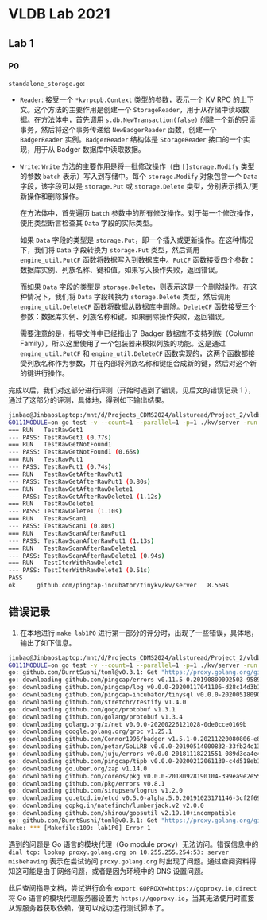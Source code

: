 # VLDB Lab 2021
## Lab 1
### P0
`standalone_storage.go`: 
- `Reader`: 接受一个 `*kvrpcpb.Context` 类型的参数，表示一个 KV RPC 的上下文。这个方法的主要作用是创建一个 `StorageReader`，用于从存储中读取数据。在方法体中，首先调用 `s.db.NewTransaction(false)` 创建一个新的只读事务，然后将这个事务传递给 `NewBadgerReader` 函数，创建一个 `BadgerReader` 实例。`BadgerReader` 结构体是 `StorageReader` 接口的一个实现，用于从 Badger 数据库中读取数据。
- `Write`: `Write` 方法的主要作用是将一批修改操作（由 `[]storage.Modify` 类型的参数 `batch` 表示）写入到存储中。每个 `storage.Modify` 对象包含一个 `Data` 字段，该字段可以是 `storage.Put` 或 `storage.Delete` 类型，分别表示插入/更新操作和删除操作。
    
    在方法体中，首先遍历 `batch` 参数中的所有修改操作。对于每一个修改操作，使用类型断言检查其 `Data` 字段的实际类型。

    如果 `Data` 字段的类型是 `storage.Put`，即一个插入或更新操作。在这种情况下，我们将 `Data` 字段转换为 `storage.Put` 类型，然后调用 `engine_util.PutCF` 函数将数据写入到数据库中。`PutCF` 函数接受四个参数：数据库实例、列族名称、键和值。如果写入操作失败，返回错误。

    而如果 `Data` 字段的类型是 `storage.Delete`，则表示这是一个删除操作。在这种情况下，我们将 `Data` 字段转换为 `storage.Delete` 类型，然后调用 `engine_util.DeleteCF` 函数将数据从数据库中删除。`DeleteCF` 函数接受三个参数：数据库实例、列族名称和键。如果删除操作失败，返回错误。

    需要注意的是，指导文件中已经指出了 Badger 数据库不支持列族（Column Family），所以这里使用了一个包装器来模拟列族的功能。这是通过 `engine_util.PutCF` 和 `engine_util.DeleteCF` 函数实现的，这两个函数都接受列族名称作为参数，并在内部将列族名称和键组合成新的键，然后对这个新的键进行操作。

完成以后，我们对这部分进行评测（开始时遇到了错误，见后文的错误记录 1 ），通过了这部分的评测，具体地，得到如下输出结果。

```bash
jinbao@JinbaosLaptop:/mnt/d/Projects_CDMS2024/allsturead/Project_2/vldb-2021-labs/tinykv$ make lab1P0
GO111MODULE=on go test -v --count=1 --parallel=1 -p=1 ./kv/server -run 1
=== RUN   TestRawGet1
--- PASS: TestRawGet1 (0.77s)
=== RUN   TestRawGetNotFound1
--- PASS: TestRawGetNotFound1 (0.65s)
=== RUN   TestRawPut1
--- PASS: TestRawPut1 (0.74s)
=== RUN   TestRawGetAfterRawPut1
--- PASS: TestRawGetAfterRawPut1 (0.80s)
=== RUN   TestRawGetAfterRawDelete1
--- PASS: TestRawGetAfterRawDelete1 (1.12s)
=== RUN   TestRawDelete1
--- PASS: TestRawDelete1 (1.10s)
=== RUN   TestRawScan1
--- PASS: TestRawScan1 (0.80s)
=== RUN   TestRawScanAfterRawPut1
--- PASS: TestRawScanAfterRawPut1 (1.13s)
=== RUN   TestRawScanAfterRawDelete1
--- PASS: TestRawScanAfterRawDelete1 (0.94s)
=== RUN   TestIterWithRawDelete1
--- PASS: TestIterWithRawDelete1 (0.51s)
PASS
ok      github.com/pingcap-incubator/tinykv/kv/server   8.569s
```

## 错误记录
1. 在本地进行 `make lab1P0` 进行第一部分的评分时，出现了一些错误，具体地，输出了如下信息。
```bash
jinbao@JinbaosLaptop:/mnt/d/Projects_CDMS2024/allsturead/Project_2/vldb-2021-labs/tinykv$ make lab1P0
GO111MODULE=on go test -v --count=1 --parallel=1 -p=1 ./kv/server -run 1
go: github.com/BurntSushi/toml@v0.3.1: Get "https://proxy.golang.org/github.com/%21burnt%21sushi/toml/@v/v0.3.1.mod": dial tcp: lookup proxy.golang.org on 10.255.255.254:53: server misbehaving
go: downloading github.com/pingcap/errors v0.11.5-0.20190809092503-95897b64e011
go: downloading github.com/pingcap/log v0.0.0-20200117041106-d28c14d3b1cd
go: downloading github.com/pingcap-incubator/tinysql v0.0.0-20200518090433-a7d00f9e6aa7
go: downloading github.com/stretchr/testify v1.4.0
go: downloading github.com/gogo/protobuf v1.3.1
go: downloading github.com/golang/protobuf v1.3.4
go: downloading golang.org/x/net v0.0.0-20200226121028-0de0cce0169b
go: downloading google.golang.org/grpc v1.25.1
go: downloading github.com/Connor1996/badger v1.5.1-0.20211220080806-e856748bd047
go: downloading github.com/petar/GoLLRB v0.0.0-20190514000832-33fb24c13b99
go: downloading github.com/juju/errors v0.0.0-20181118221551-089d3ea4e4d5
go: downloading github.com/pingcap/tipb v0.0.0-20200212061130-c4d518eb1d60
go: downloading go.uber.org/zap v1.14.0
go: downloading github.com/coreos/pkg v0.0.0-20180928190104-399ea9e2e55f
go: downloading github.com/pkg/errors v0.8.1
go: downloading github.com/sirupsen/logrus v1.2.0
go: downloading go.etcd.io/etcd v0.5.0-alpha.5.0.20191023171146-3cf2f69b5738
go: downloading gopkg.in/natefinch/lumberjack.v2 v2.0.0
go: downloading github.com/shirou/gopsutil v2.19.10+incompatible
go: github.com/BurntSushi/toml@v0.3.1: Get "https://proxy.golang.org/github.com/%21burnt%21sushi/toml/@v/v0.3.1.mod": dial tcp: lookup proxy.golang.org on 10.255.255.254:53: server misbehaving
make: *** [Makefile:109: lab1P0] Error 1
```

遇到的问题是 Go 语言的模块代理（Go module proxy）无法访问。错误信息中的 `dial tcp: lookup proxy.golang.org on 10.255.255.254:53: server misbehaving` 表示在尝试访问 `proxy.golang.org` 时出现了问题。通过查阅资料得知这可能是由于网络问题，或者是因为环境中的 DNS 设置问题。

此后查阅指导文档，尝试进行命令 `export GOPROXY=https://goproxy.io,direct` 将 Go 语言的模块代理服务器设置为 `https://goproxy.io`，当其无法使用时直接从源服务器获取依赖，便可以成功运行测试脚本了。
